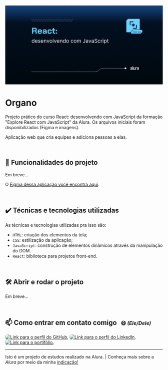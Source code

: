 
![Capa de apresentação do treinamento React: Desenvolvendo com JavaScript](/public/images/banner-course_React.png)

# Organo

Projeto prático do curso React: desenvolvendo com JavaScript da formação "Explore React com JavaScript" da Alura. Os arquivos iniciais foram disponibilizados (Figma e imagens).

Aplicação web que cria equipes e adiciona pessoas a elas.

<br />

## 🔨 Funcionalidades do projeto

Em breve...

O [Figma dessa aplicação você encontra aqui](https://www.figma.com/community/file/1410393986549302425).

<br />

## ✔️ Técnicas e tecnologias utilizadas

As técnicas e tecnologias utilizadas pra isso são:

- `HTML`: criação dos elementos da tela;
- `CSS`: estilização da aplicação;
- `JavaScript`: construção de elementos dinâmicos através da manipulação do DOM.
- `React`: biblioteca para projetos front-end.

<br />

## 🛠️ Abrir e rodar o projeto

Em breve...

<br />

<h2> 📫 Como entrar em contato comigo <span style="font-size: 1rem; padding: 0.5rem">😄 <em>(Ele/Dele)</em></span></h2>

<p>
    <a href="https://github.com/danilo-batista"><img style="border-radius: 0.375rem" src="https://img.shields.io/badge/github-555?style=for-the-badge&logo=github" alt="Link para o perfil do GitHub." loading="lazy" /></a>
    <a href="https://www.linkedin.com/in/danilobatista"><img style="border-radius: 0.375rem;" src="https://img.shields.io/badge/linkedin-333?style=for-the-badge&logo=linkedin" alt="Link para o perfil do LinkedIn." loading="lazy" /></a>
    <a href="https://www.danilobatista.com"><img style="border-radius: 0.375rem" src="https://img.shields.io/badge/portfolio-222?style=for-the-badge&logo=microsoftedge" alt="Link para o portifólio." loading="lazy" /></a>
</p>
<hr />

Isto é um projeto de estudos realizado na Alura. | Conheça mais sobre a _Alura_ por meio da minha [indicação!](https://www.alura.com.br/indica-dev/danilo-batista)


